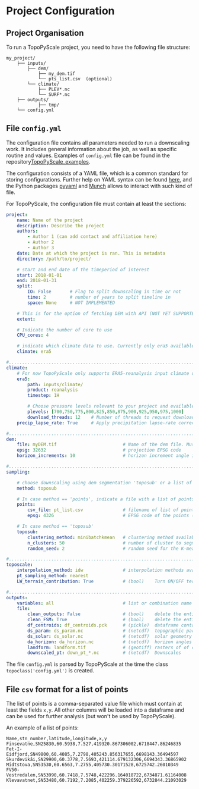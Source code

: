 # Project Configuration

## Project Organisation

To run a TopoPyScale project, you need to have the following file structure:

```
my_project/
    ├── inputs/
        ├── dem/ 
            ├── my_dem.tif
            └── pts_list.csv  (optional)
        └── climate/
            ├── PLEV*.nc
            └── SURF*.nc
    ├── outputs/
            ├── tmp/
    └── config.yml
```

## File `config.yml`

The configuration file contains all parameters needed to run a downscaling work. It includes general information about the job, as well as specific routine and values. Examples of `config.yml` file can be found in the repository[TopoPyScale_examples](https://github.com/ArcticSnow/TopoPyScale_examples).

The configuration consists of a YAML file, which is a common standard for storing configurations. Further help on YAML syntax can be found [here](https://docs.ansible.com/ansible/latest/reference_appendices/YAMLSyntax.html), and the Python packages [pyyaml](https://pyyaml.org/wiki/PyYAMLDocumentation) and [Munch](https://pypi.org/project/munch/) allows to interact with such kind of file.

For TopoPyScale, the configuration file must contain at least the sections:

```yaml
project:
    name: Name of the project
    description: Describe the project
    authors:
        - Author 1 (can add contact and affiliation here)
        - Author 2
        - Author 3
    date: Date at which the project is ran. This is metadata
    directory: /path/to/project/

    # start and end date of the timeperiod of interest
    start: 2018-01-01   
    end: 2018-01-31
    split:
        IO: False       # Flag to split downscaling in time or not
        time: 2         # number of years to split timeline in
        space: None     # NOT IMPLEMENTED

    # This is for the option of fetching DEM with API (NOT YET SUPPORTED)
    extent:

    # Indicate the number of core to use
    CPU_cores: 4

    # indicate which climate data to use. Currently only era5 available (see climate section below)
    climate: era5

#.....................................................................................................
climate:
	# For now TopoPyScale only supports ERA5-reanalysis input climate data
    era5:
        path: inputs/climate/
        product: reanalysis
        timestep: 1H

        # Choose pressure levels relevant to your project and evailable in ERA5 Pressure Levels
        plevels: [700,750,775,800,825,850,875,900,925,950,975,1000]
        download_threads: 12    # Number of threads to request downloads with cdsapi
    precip_lapse_rate: True     # Apply precipitation lapse-rate correction (currently valid for Northern Hemisphere only)

#.....................................................................................................
dem:
    file: myDEM.tif                         # Name of the dem file. Must be a raster.
    epsg: 32632                             # projection EPSG code
    horizon_increments: 10                  # horizon increment angle in degrees

#.....................................................................................................
sampling:

	# choose downscaling using dem segmentation 'toposub' or a list of points 'points'. Possible values: toposub, points
    method: toposub

    # In case method == 'points', indicate a file with a list of points and the point coordinate projection EPSG code
    points:
        csv_file: pt_list.csv               # filename of list of points
        epsg: 4326                          # EPSG code of the points (x,y) coordinates in file

    # In case method == 'toposub'
    toposub:
        clustering_method: minibatchkmean   # clustering method available: kmean, minibatchkmean
        n_clusters: 50                      # number of cluster to segment the DEM
        random_seed: 2                      # random seed for the K-mean clustering 

#.....................................................................................................
toposcale:
    interpolation_method: idw               # interpolation methods available: linear or idw
    pt_sampling_method: nearest
    LW_terrain_contribution: True           # (bool)    Turn ON/OFF terrain contribution to longwave

#.....................................................................................................
outputs:
    variables: all                          # list or combination name
    file:
        clean_outputs: False                # (bool)    delete the entire outputs/ directory
        clean_FSM: True                     # (bool)    delete the entire sim/ directory
        df_centroids: df_centroids.pck      # (pickle)  dataframe containing the points of interest with their topographic features
        ds_param: ds_param.nc               # (netcdf)  topographic parameters (slope, aspect, etc.)
        ds_solar: ds_solar.nc               # (netcdf)  solar geometry
        da_horizon: da_horizon.nc           # (netcdf)  horizon angles
        landform: landform.tif              # (geotiff) rasters of of cluster labels, [TopoSub]
        downscaled_pt: down_pt_*.nc         # (netcdf)  Downscales 
```

The file `config.yml` is parsed by TopoPyScale at the time the class `topoclass('config.yml')` is created.

## File `csv` format for a list of points

The list of points is a comma-separated value file which must contain at least the fields `x,y`. All other columns will be loaded into a dataframe and can be used for further analysis (but won't be used by TopoPyScale).

An example of a list of points:
```csv
Name,stn_number,latitude,longitude,x,y
Finsevatne,SN25830,60.5938,7.527,419320.867306002,6718447.86246835
Fet-I-Eidfjord,SN49800,60.4085,7.2798,405243.856317655,6698143.36494597
Skurdevikåi,SN29900,60.3778,7.5693,421114.679132306,6694343.36865902
Midtstova,SN53530,60.6563,7.2755,405730.30171528,6725742.26010349
FV50-Vestredalen,SN53990,60.7418,7.5748,422296.164018722,6734871.61164008
Klevavatnet,SN53480,60.7192,7.2085,402259.379226592,6732844.21093029
```




